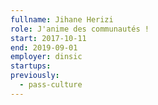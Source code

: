 ```yaml
---
fullname: Jihane Herizi
role: J'anime des communautés !
start: 2017-10-11
end: 2019-09-01
employer: dinsic
startups:
previously:
  - pass-culture
---
```

